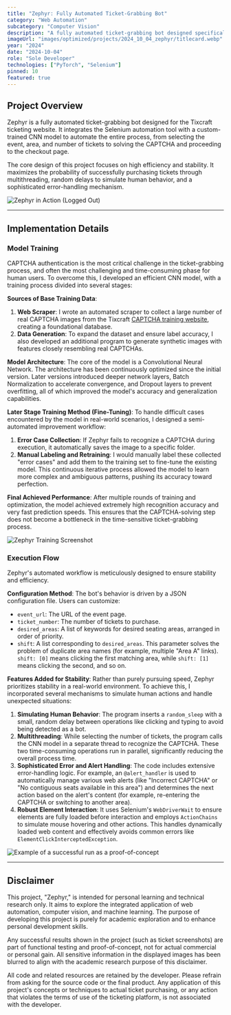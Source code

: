 ```yaml
---
title: "Zephyr: Fully Automated Ticket-Grabbing Bot"
category: "Web Automation"
subcategory: "Computer Vision"
description: "A fully automated ticket-grabbing bot designed specifically for the Tixcraft ticketing website, integrating Selenium and a custom-trained CNN model to automatically solve CAPTCHAs."
imageUrl: "images/optimized/projects/2024_10_04_zephyr/titlecard.webp"
year: "2024"
date: "2024-10-04"
role: "Sole Developer"
technologies: ["PyTorch", "Selenium"]
pinned: 10
featured: true
---
```


## Project Overview

Zephyr is a fully automated ticket-grabbing bot designed for the Tixcraft ticketing website. It integrates the Selenium automation tool with a custom-trained CNN model to automate the entire process, from selecting the event, area, and number of tickets to solving the CAPTCHA and proceeding to the checkout page.

The core design of this project focuses on high efficiency and stability. It maximizes the probability of successfully purchasing tickets through multithreading, random delays to simulate human behavior, and a sophisticated error-handling mechanism.

![Zephyr in Action (Logged Out)](https://drive.google.com/file/d/1imDvKqCPAYGSzrnU0QTaSFk43AdxTkBc/view?usp=sharing)

---

## Implementation Details

### Model Training

CAPTCHA authentication is the most critical challenge in the ticket-grabbing process, and often the most challenging and time-consuming phase for human users. To overcome this, I developed an efficient CNN model, with a training process divided into several stages:

**Sources of Base Training Data**:
1.  **Web Scraper**: I wrote an automated scraper to collect a large number of real CAPTCHA images from the Tixcraft [CAPTCHA training website](https://webbboxx.com/), creating a foundational database.
2.  **Data Generation**: To expand the dataset and ensure label accuracy, I also developed an additional program to generate synthetic images with features closely resembling real CAPTCHAs.

**Model Architecture**:
The core of the model is a Convolutional Neural Network. The architecture has been continuously optimized since the initial version. Later versions introduced deeper network layers, Batch Normalization to accelerate convergence, and Dropout layers to prevent overfitting, all of which improved the model's accuracy and generalization capabilities.

**Later Stage Training Method (Fine-Tuning)**:
To handle difficult cases encountered by the model in real-world scenarios, I designed a semi-automated improvement workflow:
1.  **Error Case Collection**: If Zephyr fails to recognize a CAPTCHA during execution, it automatically saves the image to a specific folder.
2.  **Manual Labeling and Retraining**: I would manually label these collected "error cases" and add them to the training set to fine-tune the existing model. This continuous iterative process allowed the model to learn more complex and ambiguous patterns, pushing its accuracy toward perfection.

**Final Achieved Performance**:
After multiple rounds of training and optimization, the model achieved extremely high recognition accuracy and very fast prediction speeds. This ensures that the CAPTCHA-solving step does not become a bottleneck in the time-sensitive ticket-grabbing process.

![Zephyr Training Screenshot](images/optimized/projects/2024_10_04_zephyr/zephyr_training_screen_shot.webp)

### Execution Flow

Zephyr's automated workflow is meticulously designed to ensure stability and efficiency.

**Configuration Method**:
The bot's behavior is driven by a JSON configuration file. Users can customize:
-   `event_url`: The URL of the event page.
-   `ticket_number`: The number of tickets to purchase.
-   `desired_areas`: A list of keywords for desired seating areas, arranged in order of priority.
-   `shift`: A list corresponding to `desired_areas`. This parameter solves the problem of duplicate area names (for example, multiple "Area A" links). `shift: [0]` means clicking the first matching area, while `shift: [1]` means clicking the second, and so on.

**Features Added for Stability**:
Rather than purely pursuing speed, Zephyr prioritizes stability in a real-world environment. To achieve this, I incorporated several mechanisms to simulate human actions and handle unexpected situations:
1.  **Simulating Human Behavior**: The program inserts a `random_sleep` with a small, random delay between operations like clicking and typing to avoid being detected as a bot.
2.  **Multithreading**: While selecting the number of tickets, the program calls the CNN model in a separate thread to recognize the CAPTCHA. These two time-consuming operations run in parallel, significantly reducing the overall process time.
3.  **Sophisticated Error and Alert Handling**: The code includes extensive error-handling logic. For example, an `@alert_handler` is used to automatically manage various web alerts (like "Incorrect CAPTCHA" or "No contiguous seats available in this area") and determines the next action based on the alert's content (for example, re-entering the CAPTCHA or switching to another area).
4.  **Robust Element Interaction**: It uses Selenium's `WebDriverWait` to ensure elements are fully loaded before interaction and employs `ActionChains` to simulate mouse hovering and other actions. This handles dynamically loaded web content and effectively avoids common errors like `ElementClickInterceptedException`.

![Example of a successful run as a proof-of-concept](images/optimized/projects/2024_10_04_zephyr/successful_purchase.webp)

---

## Disclaimer

This project, "Zephyr," is intended for personal learning and technical research only. It aims to explore the integrated application of web automation, computer vision, and machine learning. The purpose of developing this project is purely for academic exploration and to enhance personal development skills.

Any successful results shown in the project (such as ticket screenshots) are part of functional testing and proof-of-concept, not for actual commercial or personal gain. All sensitive information in the displayed images has been blurred to align with the academic research purpose of this disclaimer.

All code and related resources are retained by the developer. Please refrain from asking for the source code or the final product. Any application of this project's concepts or techniques to actual ticket purchasing, or any action that violates the terms of use of the ticketing platform, is not associated with the developer.
